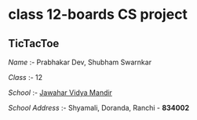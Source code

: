 # class 12-boards CS project
## TicTacToe
_Name_ :- Prabhakar Dev, Shubham Swarnkar

_Class_ :- 12

_School_ :- [Jawahar Vidya Mandir](https://www.jvmshyamali.com/)

_School Address_ :- Shyamali, Doranda, Ranchi - **834002**
